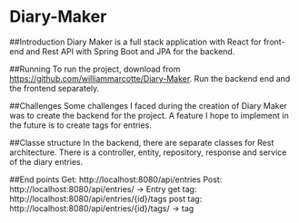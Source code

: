 # Diary-Maker

##Introduction
Diary Maker is a full stack application with React for front-end and Rest API with Spring Boot and JPA for
the backend.

##Running
To run the project, download from https://github.com/williammarcotte/Diary-Maker. Run the backend end and the frontend separately.

##Challenges
Some challenges I faced during the creation of Diary Maker was to create the backend for the project. A feature I hope to implement in the future is to create tags for entries.

##Classe structure
In the backend, there are separate classes for Rest architecture. There is a controller, entity, repository, response and service of the diary entries.

##End points
Get: http://localhost:8080/api/entries
Post: http://localhost:8080/api/entries/ -> Entry
get tag: http://localhost:8080/api/entries/{id}/tags
post tag: http://localhost:8080/api/entries/{id}/tags/ -> tag


